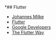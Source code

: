 *## Flutter
* [Johannes Milke](https://www.youtube.com/c/JohannesMilke)
* [Flutter](https://www.youtube.com/channel/UCwXdFgeE9KYzlDdR7TG9cMw)
* [Google Developers](https://www.youtube.com/channel/UC_x5XG1OV2P6uZZ5FSM9Ttw)
* [The Flutter Way](https://www.youtube.com/c/TheFlutterWay)
